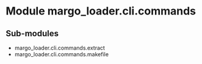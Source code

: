 Module margo_loader.cli.commands
================================

Sub-modules
-----------
* margo_loader.cli.commands.extract
* margo_loader.cli.commands.makefile